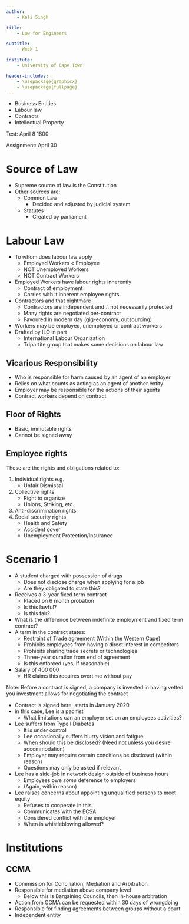 ```yaml
---
author:
    - Kali Singh

title:
    - Law for Engineers

subtitle:
    - Week 1

institute:
    - University of Cape Town

header-includes:
    - \usepackage{graphicx}
    - \usepackage{fullpage}
---
```


* Business Entities
* Labour law
* Contracts
* Intellectual Property

Test: April 8 1800

Assignment: April 30

# Source of Law
* Supreme source of law is the Constitution
* Other sources are:
    * Common Law
        * Decided and adjusted by judicial system
    * Statutes
        * Created by parliament

# Labour Law
* To whom does labour law apply
    * Employed Workers < Employee
    * NOT Unemployed Workers
    * NOT Contract Workers
* Employed Workers have labour rights inherently
    * Contract of employment
    * Carries with it inherent employee rights
* Contractors and that nightmare
    * Contractors are independent and $\therefore$ not necessarily protected
    * Many rights are negotiated per-contract
    * Favoured in modern day (gig-economy, outsourcing)
* Workers may be employed, unemployed or contract workers
* Drafted by ILO in part
    * International Labour Organization
    * Tripartite group that makes some decisions on labour law

## Vicarious Responsibility
* Who is responsible for harm caused by an agent of an employer
* Relies on what counts as acting as an agent of another entity
* Employer may be responsible for the actions of their agents
* Contract workers depend on contract

## Floor of Rights
* Basic, immutable rights
* Cannot be signed away

## Employee rights

These are the rights and obligations related to:

1. Individual rights e.g.
    * Unfair Dismissal
2. Collective rights
    * Right to organize
    * Unions, Striking, etc.
3. Anti-discrimination rights
4. Social security rights
    * Health and Safety
    * Accident cover
    * Unemployment Protection/Insurance

# Scenario 1
* A student charged with possession of drugs
    * Does not disclose charge when applying for a job
    * Are they obligated to state this?
* Receives a 3-year fixed term contract
    * Placed on 6 month probation
    * Is this lawful?
    * Is this fair?
* What is the difference between indefinite employment and fixed term contract?
* A term in the contract states:
    * Restraint of Trade agreement (Within the Western Cape)
    * Prohibits employees from having a direct interest in competitors
    * Prohibits sharing trade secrets or technologies
    * Three-year duration from end of agreement
    * Is this enforced (yes, if reasonable)
* Salary of 400 000
    * HR claims this requires overtime without pay

Note: Before a contract is signed, a company is invested in having vetted you
investment allows for negotiating the contract

* Contract is signed here, starts in January 2020
* in this case, Lee is a pacifist
    * What limitations can an employer set on an employees activities?
* Lee suffers from Type I Diabetes
    * It is under control
    * Lee occasionally suffers blurry vision and fatigue
    * When should this be disclosed? (Need not unless you desire accommodation)
    * Employer may require certain conditions be disclosed (within reason)
    * Questions may only be asked if relevant
* Lee has a side-job in network design outside of business hours
    * Employees owe _some_ deference to employers
    * (Again, within reason)
* Lee raises concerns about appointing unqualified persons to meet equity
    * Refuses to cooperate in this
    * Communicates with the ECSA
    * Considered conflict with the employer
    * When is whistleblowing allowed?

# Institutions

## CCMA
* Commission for Conciliation, Mediation and Arbitration
* Responsible for mediation above company level
    * Below this is Bargaining Councils, then in-house arbitration
* Action from CCMA can be requested within 30 days of wrongdoing
* Responsible for finding agreements between groups without a court
* Independent entity
